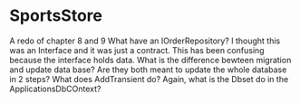 # SportsStore
A redo of chapter 8 and 9
What have an IOrderRepository? I thought this was an Interface and it was just a contract. This has been confusing because the interface holds data.
What is the difference bewteen migration and update data base? Are they both meant to update the whole database in 2 steps?
What does AddTransient do?
Again, what is the Dbset<Orders> do in the ApplicationsDbCOntext?
